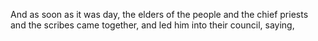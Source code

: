 And as soon as it was day, the elders of the people and the chief priests and the scribes came together, and led him into their council, saying,
